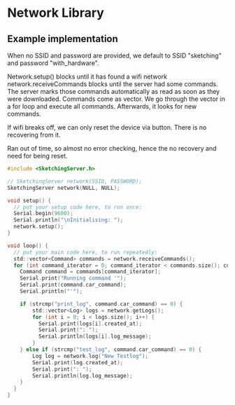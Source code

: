 # Network Library

## Example implementation
When no SSID and password are provided, we default to SSID "sketching" and password "with_hardware".

Network.setup() blocks until it has found a wifi network
network.receiveCommands blocks until the server had some commands. 
The server marks those commands automatically as read as soon as they were 
downloaded. Commands come as vector. We go through the vector in a for loop 
and execute all commands. Afterwards, it looks for new commands.

If wifi breaks off, we can only reset the device via button. 
There is no recovering from it.

Ran out of time, so almost no error checking, hence the no recovery and need
for being reset.

```C
#include <SketchingServer.h>

// SketchingServer network(SSID, PASSWORD);
SketchingServer network(NULL, NULL);

void setup() {
  // put your setup code here, to run once:
  Serial.begin(9600);
  Serial.println("\nInitialising: ");
  network.setup();
}

void loop() {
  // put your main code here, to run repeatedly:
  std::vector<Command> commands = network.receiveCommands();
  for (int command_iterator = 0; command_iterator < commands.size(); command_iterator++) {
    Command command = commands[command_iterator];
    Serial.print("Running command '");
    Serial.print(command.car_command);
    Serial.println("'");

    if (strcmp("print_log", command.car_command) == 0) {
        std::vector<Log> logs = network.getLogs();
        for (int i = 0; i < logs.size(); i++) {
          Serial.print(logs[i].created_at);
          Serial.print(": ");
          Serial.println(logs[i].log_message);
        }
    } else if (strcmp("test_log", command.car_command) == 0) {
        Log log = network.log("New Testlog");
        Serial.print(log.created_at);
        Serial.print(": ");
        Serial.println(log.log_message);
    }
  }
}
```
